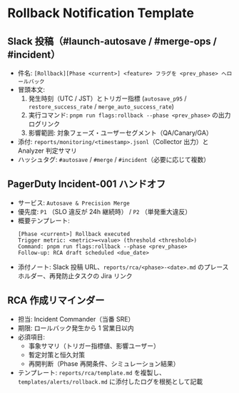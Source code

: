 # Rollback Notification Template

## Slack 投稿（#launch-autosave / #merge-ops / #incident）
- 件名: `[Rollback][Phase <current>] <feature> フラグを <prev_phase> へロールバック`
- 冒頭本文:
  1. 発生時刻（UTC / JST）とトリガー指標 (`autosave_p95` / `restore_success_rate` / `merge_auto_success_rate`)
  2. 実行コマンド: ``pnpm run flags:rollback --phase <prev_phase>`` の出力ログリンク
  3. 影響範囲: 対象フェーズ・ユーザーセグメント（QA/Canary/GA）
- 添付: `reports/monitoring/<timestamp>.jsonl`（Collector 出力）と Analyzer 判定サマリ
- ハッシュタグ: `#autosave` / `#merge` / `#incident`（必要に応じて複数）

## PagerDuty Incident-001 ハンドオフ
- サービス: `Autosave & Precision Merge`
- 優先度: `P1` （SLO 違反が 24h 継続時） / `P2` （単発重大違反）
- 概要テンプレート:
  ```text
  [Phase <current>] Rollback executed
  Trigger metric: <metric>=<value> (threshold <threshold>)
  Command: pnpm run flags:rollback --phase <prev_phase>
  Follow-up: RCA draft scheduled <due_date>
  ```
- 添付ノート: Slack 投稿 URL、`reports/rca/<phase>-<date>.md` のプレースホルダー、再発防止タスクの Jira リンク

## RCA 作成リマインダー
- 担当: Incident Commander（当番 SRE）
- 期限: ロールバック発生から 1 営業日以内
- 必須項目:
  - 事象サマリ（トリガー指標値、影響ユーザー）
  - 暫定対策と恒久対策
  - 再開判断（Phase 再開条件、シミュレーション結果）
- テンプレート: `reports/rca/template.md` を複製し、`templates/alerts/rollback.md` に添付したログを根拠として記載
